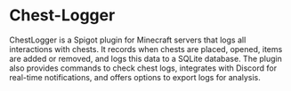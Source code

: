 # Chest-Logger

ChestLogger is a Spigot plugin for Minecraft servers that logs all interactions with chests. It records when chests are placed, opened, items are added or removed, and logs this data to a SQLite database. The plugin also provides commands to check chest logs, integrates with Discord for real-time notifications, and offers options to export logs for analysis.